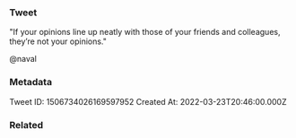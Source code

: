 ### Tweet
"If your opinions line up neatly with those of your friends and colleagues, they’re not your opinions."

@naval

### Metadata
Tweet ID: 1506734026169597952
Created At: 2022-03-23T20:46:00.000Z

### Related

